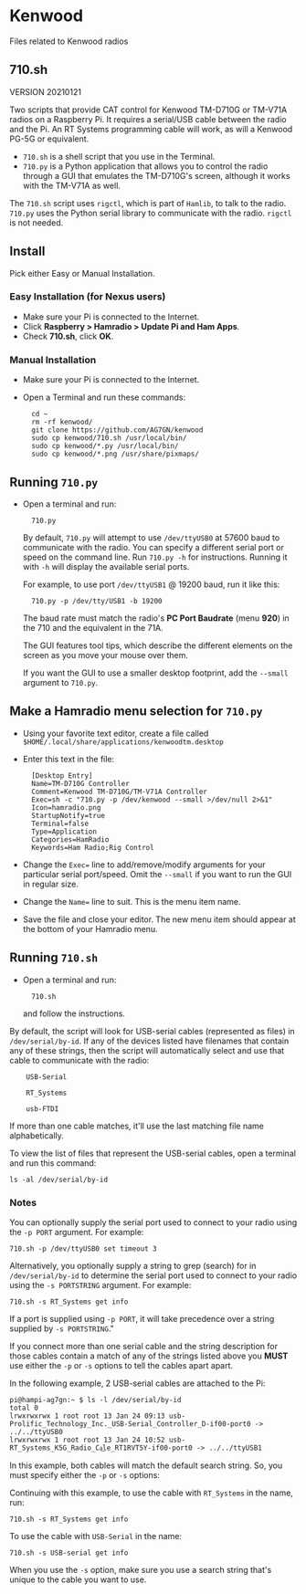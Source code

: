 # Kenwood
Files related to Kenwood radios
## 710.sh  

VERSION 20210121

Two scripts that provide CAT control for Kenwood TM-D710G or TM-V71A radios on a Raspberry Pi. It requires a serial/USB cable between the radio and the Pi.  An RT Systems programming cable will work, as will a Kenwood PG-5G or equivalent. 

- `710.sh` is a shell script that you use in the Terminal.
- `710.py` is a Python application that allows you to control the radio through a GUI that emulates the TM-D710G's screen, although it works with the TM-V71A as well.
 

The `710.sh` script uses `rigctl`, which is part of `Hamlib`, to talk to the radio. `710.py` uses the Python serial library to communicate with the radio. `rigctl` is not needed.

## Install
Pick either Easy or Manual Installation.
### Easy Installation (for Nexus users)
- Make sure your Pi is connected to the Internet.
- Click __Raspberry > Hamradio > Update Pi and Ham Apps__.
- Check __710.sh__, click __OK__.

### Manual Installation
- Make sure your Pi is connected to the Internet.
- Open a Terminal and run these commands:

		cd ~
		rm -rf kenwood/
		git clone https://github.com/AG7GN/kenwood
		sudo cp kenwood/710.sh /usr/local/bin/
		sudo cp kenwood/*.py /usr/local/bin/
		sudo cp kenwood/*.png /usr/share/pixmaps/

## Running `710.py`

- Open a terminal and run:

		710.py 
		
	By default, `710.py` will attempt to use `/dev/ttyUSB0` at 57600 baud to communicate with the radio. You can specify a different serial port or speed on the command line. Run `710.py -h` for instructions.  Running it with `-h` will display the available serial ports.
	
	For example, to use port `/dev/ttyUSB1` @ 19200 baud, run it like this:
	
		710.py -p /dev/tty/USB1 -b 19200

	The baud rate must match the radio's __PC Port Baudrate__ (menu __920__) in the 710 and the equivalent in the 71A.
	
	The GUI features tool tips, which describe the different elements on the screen as you move your mouse over them.
	
	If you want the GUI to use a smaller desktop footprint, add the `--small` argument to `710.py`.
	
## Make a __Hamradio__ menu selection for `710.py`

- Using your favorite text editor, create a file called `$HOME/.local/share/applications/kenwoodtm.desktop`

- Enter this text in the file:

		[Desktop Entry]
		Name=TM-D710G Controller
		Comment=Kenwood TM-D710G/TM-V71A Controller
		Exec=sh -c "710.py -p /dev/kenwood --small >/dev/null 2>&1"
		Icon=hamradio.png
		StartupNotify=true
		Terminal=false
		Type=Application
		Categories=HamRadio
		Keywords=Ham Radio;Rig Control

- Change the `Exec=` line to add/remove/modify arguments for your particular serial port/speed. Omit the `--small` if you want to run the GUI in regular size.

- Change the `Name=` line to suit. This is the menu item name.

- Save the file and close your editor. The new menu item should appear at the bottom of your Hamradio menu.


## Running `710.sh`
- Open a terminal and run:
  
		710.sh  
	and follow the instructions.  

By default, the script will look for USB-serial cables (represented as files) in `/dev/serial/by-id`.  If any of the devices listed have filenames that contain any of these strings, then the script will automatically select and use that cable to communicate with the radio:

		USB-Serial

		RT_Systems

		usb-FTDI

If more than one cable matches, it'll use the last matching file name alphabetically.

To view the list of files that represent the USB-serial cables, open a terminal and run this command:

	ls -al /dev/serial/by-id
	

### Notes

You can optionally supply the serial port used to connect to your radio using the `-p PORT` argument.  For example:

	710.sh -p /dev/ttyUSB0 set timeout 3

Alternatively, you optionally supply a string to grep (search) for in `/dev/serial/by-id` to determine the serial port used to connect to your radio using the `-s PORTSTRING` argument.  For example:

	710.sh -s RT_Systems get info

If a port is supplied using `-p PORT`, it will take precedence over a string supplied by `-s PORTSTRING`."

If you connect more than one serial cable and the string description for those cables contain a match of any of the strings listed above you __MUST__ use either the `-p` or `-s` options to tell the cables apart apart.

In the following example, 2 USB-serial cables are attached to the Pi:

	pi@hampi-ag7gn:~ $ ls -l /dev/serial/by-id
	total 0
	lrwxrwxrwx 1 root root 13 Jan 24 09:13 usb-Prolific_Technology_Inc._USB-Serial_Controller_D-if00-port0 -> ../../ttyUSB0
	lrwxrwxrwx 1 root root 13 Jan 24 10:52 usb-RT_Systems_K5G_Radio_Ca͢le_RT1RVT5Y-if00-port0 -> ../../ttyUSB1

In this example, both cables will match the default search string.  So, you must specify either the `-p` or `-s` options:

Continuing with this example, to use the cable with `RT_Systems` in the name, run:

	710.sh -s RT_Systems get info
	
To use the cable with `USB-Serial` in the name:

	710.sh -s USB-serial get info
	
When you use the `-s` option, make sure you use a search string that's unique to the cable you want to use.